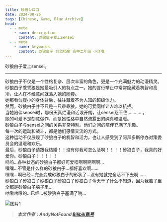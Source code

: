 ```yaml
---
title: 砂狼シロコ
date: 2024-08-25
tags: [Chinese, Game, Blue Archive]
head:
  - - meta
    - name: description
      content: 砂狼白子爱上sensei
  - - meta
    - name: keywords
      content: 砂狼白子 蔚蓝档案 高中二年级 小仓唯
---
```


砂狼白子爱上sensei。

---

砂狼白子不仅是一个性格复杂、层次丰富的角色，更是一个充满魅力的动漫精灵。<br>
砂狼白子乖乖狼是她最吸引人的特点之一。她的言行举止中常常隐藏着机智和高冷，让人在不经意间就落入她的圈套。<br>
她那看似瘦小的身体背后，往往藏着不为人知的超级体力。<br>
然而，砂狼白子并不只是一只乖乖狼。她的可爱同样让人难以抗拒。<br>
当她陪伴sensei时，那份天真烂漫和活泼开朗，让sensei忍不住…………。<br>
她的可爱不是刻意做作，而是她性格中自然流露出的纯真和温暖。<br>
砂狼白子与sensei之间的关系非常特别。他们之间的陪伴充满了乐趣。<br>
每一次的运动和战斗，都是他们感情交流的方式。<br>
这种运动不仅展现了砂狼白子的机智和活力，也让人感受到了阿拜多斯停办对策委员会的温暖和欢乐。<br>
最后，砂狼白子请跟我结婚！！没有你我可怎么活啊！！！！砂狼白子，我真的好爱你。砂狼白子！！！！！<br>
呜呜…各种状态的砂狼白子都好可爱唔啊啊啊啊啊…<br>
嘿嘿…不管是什么样的砂狼白子…都好喜欢啊……<br>
嘿嘿…啊已经…完全变成砂狼白子的形状了…没有她就完全活不下去啊……<br>
砂狼白子砂狼白子砂狼白子砂狼白子砂狼白子今天干了什么不知道，因为我脑子里全都是砂狼白子脑子里…<br>
咕啾咕啾的…已经…被砂狼白子塞满了呐…<br>

![图片1](https://ae01.alicdn.com/kf/S6d20f8c0c83d435bbead53a028cd4b8dy.png)

> ***本文作者：AndyNotFound  [Bilibili账号](https://space.bilibili.com/1224681002/)***


